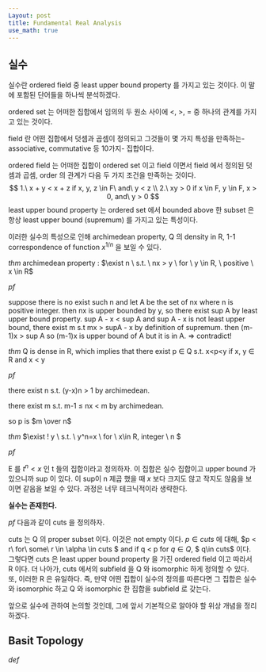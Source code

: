 ```yaml
---
Layout: post
title: Fundamental Real Analysis
use_math: true
---
```


## 실수

실수란 ordered field 중 least upper bound property 를 가지고 있는 것이다. 이 말에 포함된 단어들을 하나씩 분석하겠다.

ordered set 는 어떠한 집합에서 임의의 두 원소 사이에 <, >, = 중 하나의 관계를 가지고 있는 것이다.

field 란 어떤 집합에서 덧셈과 곱셈이 정의되고 그것들이 몇 가지 특성을 만족하는- associative, commutative 등 10가지- 집합이다.

ordered field 는 어떠한 집합이 ordered set 이고 field 이면서 field 에서 정의된 덧셈과 곱셈, order 의 관계가 다음 두 가지 조건을 만족하는 것이다.
$$
1.\ x + y < x + z if x, y, z \in F\ and\ y < z  \\
2.\ xy > 0 if x \in F, y \in F, x > 0, and\ y > 0
$$
least upper bound property 는 ordered set 에서 bounded above 한 subset 은 항상 least upper bound (supremum) 를 가지고 있는 특성이다.

이러한 실수의 특성으로 인해 archimedean property, Q 의 density in R, 1-1 correspondence of function $x^{1/n}$ 을 보일 수 있다.

 $thm$ archimedean property : $\exist n \ s.t. \ nx > y \ for \ y \in R, \ positive \ x \in R$

$pf$ 

suppose there is no exist such n and let A be the set of nx where n is positive integer. then nx is upper bounded by y, so there exist sup A by least upper bound property. sup A - x < sup A and sup A - x is not least upper bound, there exist m s.t mx > supA - x by definition of supremum. then (m-1)x > sup A so (m-1)x is upper bound of A but it is in A. => contradict!

$thm$ Q is dense in R, which implies that there exist p $\in$ Q s.t. x<p<y if x, y $\in$ R and x < y 

$pf$

there exist n s.t. (y-x)n > 1 by archimedean.

there exist m s.t. m-1 $\le$ nx $\lt$ m by archimedean.

so p is $m \over n$    

$thm$ $\exist ! y \ s.t. \ y^n=x \ for \ x\in R, integer \ n $

$pf$ 

E  를 $t^n < x$ 인 t 들의 집합이라고 정의하자. 이 집합은 실수 집합이고 upper bound 가 있으니까 sup 이 있다. 이 sup이 n 제곱 했을 때 $x$ 보다 크지도 않고 작지도 않음을 보이면 같음을 보일 수 있다. 과정은 너무 테크닉적이라 생략한다. 

**실수는 존재한다.**

$pf$ 다음과 같이 cuts 을 정의하자. 

cuts 는 Q 의  proper subset 이다. 이것은 not empty 이다. $p \in cuts$ 에 대해, $p < r\ for\ some\ r \in \alpha \in cuts $ and if q < p for $q \in Q$, $ q\in cuts$ 이다. 그렇다면 cuts 은 least upper bound property 을 가진 ordered field 이고 따라서 R 이다. 더 나아가, cuts 에서의 subfield 을 Q 와 isomorphic 하게 정의할 수 있다. 또, 이러한 R 은 유일하다. 즉, 만약 어떤 집합이 실수의 정의를 따른다면 그 집합은 실수와 isomorphic 하고 Q 와 isomorphic 한 집합을 subfield 로 갖는다.



앞으로 실수에 관하여 논의할 것인데, 그에 앞서 기본적으로 알아야 할 위상 개념을 정리하겠다.

## Basit Topology 

$def$

